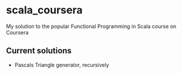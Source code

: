 # scala_coursera
My solution to the popular Functional Programming in Scala course on Coursera

## Current solutions
- Pascals Triangle generator, recursively

